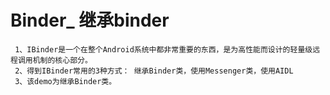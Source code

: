 # Binder_ 继承binder
     1、IBinder是一个在整个Android系统中都非常重要的东西，是为高性能而设计的轻量级远程调用机制的核心部分。     
     2、得到IBinder常用的3种方式： 继承Binder类，使用Messenger类，使用AIDL     
     3、该demo为继承Binder类。
